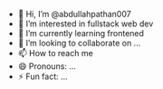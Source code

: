 - 👋 Hi, I’m @abdullahpathan007
- 👀 I’m interested in fullstack web dev
- 🌱 I’m currently learning frontened
- 💞️ I’m looking to collaborate on ...
- 📫 How to reach me 
- 😄 Pronouns: ...
- ⚡ Fun fact: ...

<!---
abdullahpathan007/abdullahpathan007 is a ✨ special ✨ repository because its `README.md` (this file) appears on your GitHub profile.
You can click the Preview link to take a look at your changes.
--->

